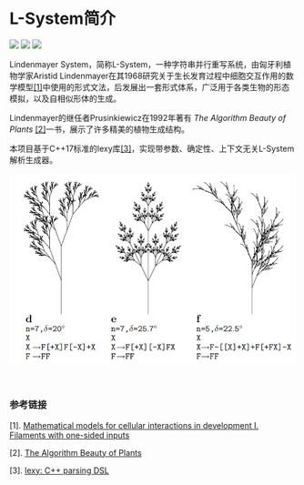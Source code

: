 # L-System简介

![](https://img.shields.io/badge/IDE-Visual%20Studio%20Code-blue) ![](https://img.shields.io/badge/Language-C++-yellow) ![](https://img.shields.io/github/license/1309896340/L-System.svg)

Lindenmayer System，简称L-System，一种字符串并行重写系统，由匈牙利植物学家Aristid Lindenmayer在其1968研究关于生长发育过程中细胞交互作用的数学模型[[1]](#参考链接)中使用的形式文法，后发展出一套形式体系，广泛用于各类生物的形态模拟，以及自相似形体的生成。

Lindenmayer的继任者Prusinkiewicz在1992年著有 _The Algorithm Beauty of Plants_ [[2]](#参考链接)一书，展示了许多精美的植物生成结构。

本项目基于C++17标准的lexy库[[3]](#参考链接)，实现带参数、确定性、上下文无关L-System解析生成器。

![LSystemExample](/assets/images/LSystemExample.png)

<br/>

### 参考链接
[1]. [Mathematical models for cellular interactions in development I. Filaments with one-sided inputs](https://doi.org/10.1016/0022-5193(68)90079-9)

[2]. [The Algorithm Beauty of Plants](http://algorithmicbotany.org/papers/abop/abop.pdf)

[3]. [lexy: C++ parsing DSL](https://lexy.foonathan.net/)


<br/>

